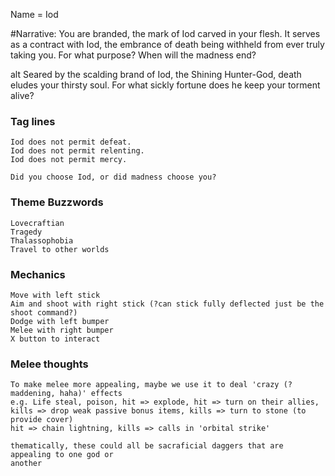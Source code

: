 Name = Iod

#Narrative: 
    You are branded, the mark of Iod carved in your flesh. It serves as a contract with Iod, the embrance of death being withheld from ever truly taking you. For what purpose? When will the madness end? 

alt
    Seared by the scalding brand of Iod, the Shining Hunter-God, death eludes your thirsty soul.
    For what sickly fortune does he keep your torment alive?

### Tag lines
    Iod does not permit defeat.
    Iod does not permit relenting.    
    Iod does not permit mercy.

    Did you choose Iod, or did madness choose you?

### Theme Buzzwords
    Lovecraftian
    Tragedy
    Thalassophobia
    Travel to other worlds

### Mechanics
    Move with left stick
    Aim and shoot with right stick (?can stick fully deflected just be the shoot command?)
    Dodge with left bumper
    Melee with right bumper
    X button to interact

### Melee thoughts
    To make melee more appealing, maybe we use it to deal 'crazy (?maddening, haha)' effects 
    e.g. Life steal, poison, hit => explode, hit => turn on their allies,
    kills => drop weak passive bonus items, kills => turn to stone (to provide cover)
    hit => chain lightning, kills => calls in 'orbital strike'

    thematically, these could all be sacraficial daggers that are appealing to one god or
    another

